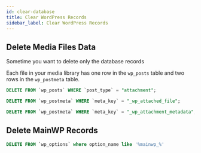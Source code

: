 ```yaml
---
id: clear-database
title: Clear WordPress Records
sidebar_label: Clear WordPress Records
---
```


## Delete Media Files Data

Sometime you want to delete only the database records

Each file in your media library has one row in the `wp_posts` table and two rows in the `wp_postmeta` table.

```sql
DELETE FROM `wp_posts` WHERE `post_type` = "attachment";
```

```sql
DELETE FROM `wp_postmeta` WHERE `meta_key` = "_wp_attached_file";
```

```sql
DELETE FROM `wp_postmeta` WHERE `meta_key` = "_wp_attachment_metadata";
```

## Delete MainWP Records

```sql
DELETE FROM `wp_options` where option_name like '%mainwp_%'
```
